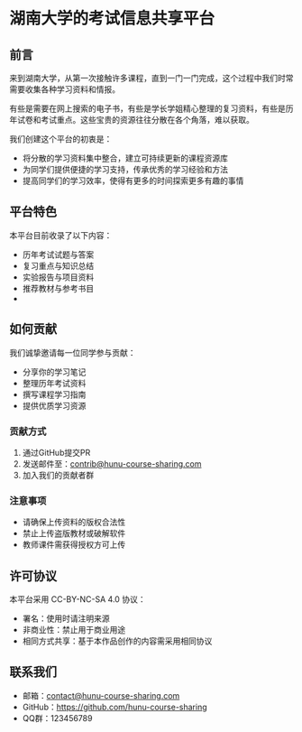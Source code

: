 # 湖南大学的考试信息共享平台

<!-- ## About

欢迎来到湖南大学课程资料共享平台！本平台旨在为湖大学子提供一个便捷、高效的课程资料共享与学习交流空间。

**在这里，您可以找到**：
- 各院系专业课程的学习资料
- 历年考试真题与复习重点
- 学长学姐的学习笔记与经验分享
- 课程相关的拓展资源与参考书目

**平台特色**：
1. 资料分类清晰，按院系、专业、课程层级划分
2. 支持在线预览与下载
3. 定期更新最新课程资料，平台由大家共建共享

让我们一起共建共享，互帮互助，共同进步！ -->

## 前言

来到湖南大学，从第一次接触许多课程，直到一门一门完成，这个过程中我们时常需要收集各种学习资料和情报。

有些是需要在网上搜索的电子书，有些是学长学姐精心整理的复习资料，有些是历年试卷和考试重点。这些宝贵的资源往往分散在各个角落，难以获取。

我们创建这个平台的初衷是：
- 将分散的学习资料集中整合，建立可持续更新的课程资源库
- 为同学们提供便捷的学习支持，传承优秀的学习经验和方法
- 提高同学们的学习效率，使得有更多的时间探索更多有趣的事情

## 平台特色

本平台目前收录了以下内容：
- 历年考试试题与答案
- 复习重点与知识总结
- 实验报告与项目资料
- 推荐教材与参考书目
- 

## 如何贡献



我们诚挚邀请每一位同学参与贡献：
- 分享你的学习笔记
- 整理历年考试资料
- 撰写课程学习指南
- 提供优质学习资源

### 贡献方式
1. 通过GitHub提交PR
2. 发送邮件至：contrib@hunu-course-sharing.com
3. 加入我们的贡献者群

### 注意事项
- 请确保上传资料的版权合法性
- 禁止上传盗版教材或破解软件
- 教师课件需获得授权方可上传

## 许可协议
本平台采用 CC-BY-NC-SA 4.0 协议：
- 署名：使用时请注明来源
- 非商业性：禁止用于商业用途
- 相同方式共享：基于本作品创作的内容需采用相同协议

## 联系我们
- 邮箱：contact@hunu-course-sharing.com
- GitHub：https://github.com/hunu-course-sharing
- QQ群：123456789